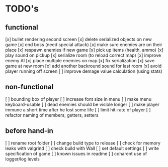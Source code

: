 # TODO's

## functional 

[x] bullet rendering second screen
[x] delete serialized objects on new game
[x] end boss (need special attack)
[x] make sure enemies are on their place
[x] respawn enemies if new game
[x] pick up items (health, ammo)
[x] play sound on pickup
[x] serialize room (to reload correct map)
[x] improve enemy AI
[x] place multiple enemies on map
[x] fix serialization
[x] save game at new room
[x] add another backround sound for last room
[x] avoid player running off screen
[ ] improve demage value calculation (using stats)

## non-functional

[ ] bounding box of player
[ ] increase font size in menu
[ ] make menu keyboard-usable
[ ] dead enemies should be visible longer
[ ] make player immune a short time after he lost some life
[ ] limit hit-rate of player
[ ] refactor naming of members, getters, setters

## before hand-in

[ ] rename root folder
[ ] change build type to release
[ ] check for memory leaks with valgrind
[ ] check build with Wall
[ ] set default settings
[ ] write specification of game
[ ] known issues in readme
[ ] coharent use of logger/log levels
